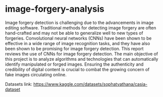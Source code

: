 # image-forgery-analysis
Image forgery detection is challenging due to the advancements in image editing software. Traditional methods for detecting image forgery are often hand-crafted and may not be able to generalize well to new types of forgeries. Convolutional neural networks (CNNs) have been shown to be effective in a wide range of image recognition tasks, and they have also been shown to be promising for image forgery detection. This report reviews the use of CNNs for image forgery detection. The main objective of this project is to analyze algorithms and technologies that can automatically identify manipulated or forged images. Ensuring the authenticity and credibility of digital content is crucial to combat the growing concern of fake images circulating online.

Datasets link: https://www.kaggle.com/datasets/sophatvathana/casia-dataset

